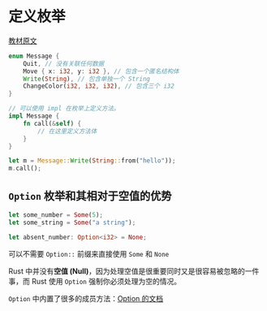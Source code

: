 # 定义枚举

[教材原文](https://kaisery.github.io/trpl-zh-cn/ch06-01-defining-an-enum.html)

```rust
enum Message {
    Quit, // 没有关联任何数据
    Move { x: i32, y: i32 }, // 包含一个匿名结构体
    Write(String), // 包含单独一个 String
    ChangeColor(i32, i32, i32), // 包含三个 i32
}

// 可以使用 impl 在枚举上定义方法。
impl Message {
    fn call(&self) {
        // 在这里定义方法体
    }
}

let m = Message::Write(String::from("hello"));
m.call();
```

## `Option` 枚举和其相对于空值的优势

```rust
let some_number = Some(5);
let some_string = Some("a string");

let absent_number: Option<i32> = None;
```

可以不需要 `Option::` 前缀来直接使用 `Some` 和 `None`

Rust 中并没有**空值 (Null)**，因为处理空值是很重要同时又是很容易被忽略的一件事，而 Rust 使用 `Option` 强制你必须处理为空的情况。

`Option` 中内置了很多的成员方法：[Option 的文档](https://doc.rust-lang.org/std/option/enum.Option.html)

